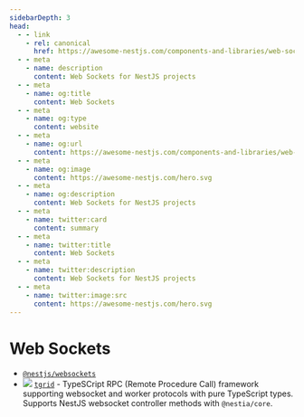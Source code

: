```yaml
---
sidebarDepth: 3
head:
  - - link
    - rel: canonical
      href: https://awesome-nestjs.com/components-and-libraries/web-sockets
  - - meta
    - name: description
      content: Web Sockets for NestJS projects
  - - meta
    - name: og:title
      content: Web Sockets
  - - meta
    - name: og:type
      content: website
  - - meta
    - name: og:url
      content: https://awesome-nestjs.com/components-and-libraries/web-sockets.html
  - - meta
    - name: og:image
      content: https://awesome-nestjs.com/hero.svg
  - - meta
    - name: og:description
      content: Web Sockets for NestJS projects
  - - meta
    - name: twitter:card
      content: summary
  - - meta
    - name: twitter:title
      content: Web Sockets
  - - meta
    - name: twitter:description
      content: Web Sockets for NestJS projects
  - - meta
    - name: twitter:image:src
      content: https://awesome-nestjs.com/hero.svg
---
```


# Web Sockets

- [`@nestjs/websockets`](https://docs.nestjs.com/websockets/gateways)
- ![](https://img.shields.io/github/stars/samchon/tgrid?style=flat-square)  [`tgrid`](https://github.com/samchon/tgrid) - TypeSCript RPC (Remote Procedure Call) framework supporting websocket and worker protocols with pure TypeScript types. Supports NestJS websocket controller methods with `@nestia/core`.
